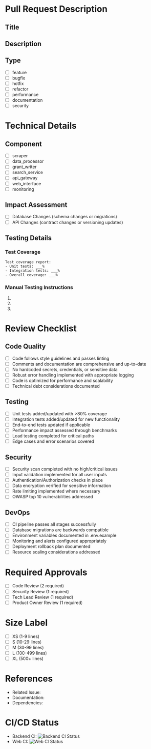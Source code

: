 # Pull Request Description

## Title
<!-- Provide a clear and concise title following conventional commit format -->
<!-- e.g., feat(scraper): add support for NASA API integration -->

## Description
<!-- Provide a detailed description of the changes including motivation and implementation details -->

## Type
<!-- Select the type of change this PR represents -->
- [ ] feature
- [ ] bugfix
- [ ] hotfix
- [ ] refactor
- [ ] performance
- [ ] documentation
- [ ] security

# Technical Details

## Component
<!-- Select the primary component affected by this change -->
- [ ] scraper
- [ ] data_processor
- [ ] grant_writer
- [ ] search_service
- [ ] api_gateway
- [ ] web_interface
- [ ] monitoring

## Impact Assessment
<!-- Check all that apply -->
- [ ] Database Changes (schema changes or migrations)
- [ ] API Changes (contract changes or versioning updates)

## Testing Details

### Test Coverage
<!-- Describe new/modified tests and provide coverage metrics -->
```
Test coverage report:
- Unit tests: ___%
- Integration tests: ___%
- Overall coverage: ___%
```

### Manual Testing Instructions
<!-- Provide step-by-step instructions for manual testing verification -->
1. 
2. 
3. 

# Review Checklist

## Code Quality
<!-- Ensure all code quality standards are met -->
- [ ] Code follows style guidelines and passes linting
- [ ] Comments and documentation are comprehensive and up-to-date
- [ ] No hardcoded secrets, credentials, or sensitive data
- [ ] Robust error handling implemented with appropriate logging
- [ ] Code is optimized for performance and scalability
- [ ] Technical debt considerations documented

## Testing
<!-- Verify comprehensive test coverage -->
- [ ] Unit tests added/updated with >80% coverage
- [ ] Integration tests added/updated for new functionality
- [ ] End-to-end tests updated if applicable
- [ ] Performance impact assessed through benchmarks
- [ ] Load testing completed for critical paths
- [ ] Edge cases and error scenarios covered

## Security
<!-- Ensure security requirements are met -->
- [ ] Security scan completed with no high/critical issues
- [ ] Input validation implemented for all user inputs
- [ ] Authentication/Authorization checks in place
- [ ] Data encryption verified for sensitive information
- [ ] Rate limiting implemented where necessary
- [ ] OWASP top 10 vulnerabilities addressed

## DevOps
<!-- Verify deployment and operational readiness -->
- [ ] CI pipeline passes all stages successfully
- [ ] Database migrations are backwards compatible
- [ ] Environment variables documented in .env.example
- [ ] Monitoring and alerts configured appropriately
- [ ] Deployment rollback plan documented
- [ ] Resource scaling considerations addressed

# Required Approvals
<!-- All approvals must be obtained before merging -->
- [ ] Code Review (2 required)
- [ ] Security Review (1 required)
- [ ] Tech Lead Review (1 required)
- [ ] Product Owner Review (1 required)

# Size Label
<!-- Select the appropriate size label based on changes -->
- [ ] XS (1-9 lines)
- [ ] S (10-29 lines)
- [ ] M (30-99 lines)
- [ ] L (100-499 lines)
- [ ] XL (500+ lines)

# References
<!-- Link any related issues, documentation, or dependencies -->
- Related Issue: 
- Documentation: 
- Dependencies: 

# CI/CD Status
<!-- CI/CD workflow status will be automatically updated -->
- Backend CI: ![Backend CI Status](../../workflows/backend-ci/badge.svg)
- Web CI: ![Web CI Status](../../workflows/web-ci/badge.svg)

<!-- 
Note: This PR template enforces project standards for:
- Code quality and review process
- Testing requirements and coverage
- Security compliance and review
- DevOps and deployment considerations

Branch naming convention:
- feature/* : New features
- bugfix/*  : Bug fixes
- hotfix/*  : Critical fixes
- release/* : Release preparation
- security/* : Security updates
-->